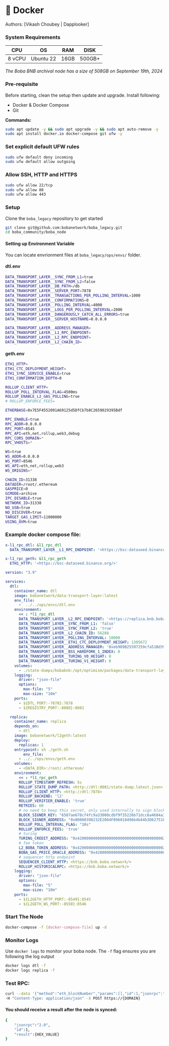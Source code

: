 # 🐳 Docker

Authors: \[Vikash Choubey | Dapplooker]

### **System Requirements**

| CPU    | OS        | RAM  | DISK   |
| ------ | --------- | ---- | ------ |
| 8 vCPU | Ubuntu 22 | 16GB | 500GB+ |

_The Boba BNB archival node has a size of 508GB on September 19th, 2024_

### Pre-requisite

Before starting, clean the setup then update and upgrade. Install following:

* Docker & Docker Compose
* Git

**Commands:**

```bash
sudo apt update -y && sudo apt upgrade -y && sudo apt auto-remove -y
sudo apt install docker.io docker-compose git ufw -y
```

### Set explicit default UFW rules

```bash
sudo ufw default deny incoming
sudo ufw default allow outgoing
```

### Allow SSH, HTTP and HTTPS

```bash
sudo ufw allow 22/tcp
sudo ufw allow 80
sudo ufw allow 443
```

### **Setup**

Clone the `boba_legacy` repository to get started

```bash
git clone git@github.com:bobanetwork/boba_legacy.git
cd boba_community/boba_node
```

#### Setting up Environment Variable

You can locate envrionment files at `boba_legacy/ops/envs/` folder.

#### **dtl.env**

```bash
DATA_TRANSPORT_LAYER__SYNC_FROM_L1=true
DATA_TRANSPORT_LAYER__SYNC_FROM_L2=false
DATA_TRANSPORT_LAYER__DB_PATH=/db
DATA_TRANSPORT_LAYER__SERVER_PORT=7878
DATA_TRANSPORT_LAYER__TRANSACTIONS_PER_POLLING_INTERVAL=1000
DATA_TRANSPORT_LAYER__CONFIRMATIONS=0
DATA_TRANSPORT_LAYER__POLLING_INTERVAL=4000
DATA_TRANSPORT_LAYER__LOGS_PER_POLLING_INTERVAL=2000
DATA_TRANSPORT_LAYER__DANGEROUSLY_CATCH_ALL_ERRORS=true
DATA_TRANSPORT_LAYER__SERVER_HOSTNAME=0.0.0.0

DATA_TRANSPORT_LAYER__ADDRESS_MANAGER=
DATA_TRANSPORT_LAYER__L1_RPC_ENDPOINT=
DATA_TRANSPORT_LAYER__L2_RPC_ENDPOINT=
DATA_TRANSPORT_LAYER__L2_CHAIN_ID=
```

#### **geth.env**

```bash
ETH1_HTTP=
ETH1_CTC_DEPLOYMENT_HEIGHT=
ETH1_SYNC_SERVICE_ENABLE=true
ETH1_CONFIRMATION_DEPTH=0

ROLLUP_CLIENT_HTTP=
ROLLUP_POLL_INTERVAL_FLAG=4500ms
ROLLUP_ENABLE_L2_GAS_POLLING=true
# ROLLUP_ENFORCE_FEES=

ETHERBASE=0x7E5F4552091A69125d5DfCb7b8C2659029395Bdf

RPC_ENABLE=true
RPC_ADDR=0.0.0.0
RPC_PORT=8545
RPC_API=eth,net,rollup,web3,debug
RPC_CORS_DOMAIN=*
RPC_VHOSTS=*

WS=true
WS_ADDR=0.0.0.0
WS_PORT=8546
WS_API=eth,net,rollup,web3
WS_ORIGINS=*

CHAIN_ID=31338
DATADIR=/root/.ethereum
GASPRICE=0
GCMODE=archive
IPC_DISABLE=true
NETWORK_ID=31338
NO_USB=true
NO_DISCOVER=true
TARGET_GAS_LIMIT=11000000
USING_OVM=true
```

### Example docker compose file:

```yaml
x-l1_rpc_dtl: &l1_rpc_dtl
  DATA_TRANSPORT_LAYER__L1_RPC_ENDPOINT: '<https://bsc-dataseed.binance.org/>'

x-l1_rpc_geth: &l1_rpc_geth
  ETH1_HTTP: '<https://bsc-dataseed.binance.org/>'

version: "3.9"

services:
  dtl:
    container_name: dtl
    image: bobanetwork/data-transport-layer:latest
    env_file:
      -  ../../ops/envs/dtl.env
    environment:
      << : *l1_rpc_dtl
      DATA_TRANSPORT_LAYER__L2_RPC_ENDPOINT: '<https://replica.bnb.boba.network>'
      DATA_TRANSPORT_LAYER__SYNC_FROM_L1: 'false'
      DATA_TRANSPORT_LAYER__SYNC_FROM_L2: 'true'
      DATA_TRANSPORT_LAYER__L2_CHAIN_ID: 56288
      DATA_TRANSPORT_LAYER__POLLING_INTERVAL: 10000
      DATA_TRANSPORT_LAYER__ETH1_CTC_DEPLOYMENT_HEIGHT: 1305672
      DATA_TRANSPORT_LAYER__ADDRESS_MANAGER: '0xeb989B25597259cfa51Bd396cE1d4B085EC4c753'
      DATA_TRANSPORT_LAYER__BSS_HARDFORK_1_INDEX: 0
      DATA_TRANSPORT_LAYER__TURING_V0_HEIGHT: 0
      DATA_TRANSPORT_LAYER__TURING_V1_HEIGHT: 0
    volumes:
      - ./state-dumps/bobabnb:/opt/optimism/packages/data-transport-layer/state-dumps/
    logging:
      driver: "json-file"
      options:
        max-file: "5"
        max-size: "10m"
    ports:
      - ${DTL_PORT:-7878}:7878
      - ${REGISTRY_PORT:-8080}:8081

  replica:
    container_name: replica
    depends_on:
      - dtl
    image: bobanetwork/l2geth:latest
    deploy:
      replicas: 1
    entrypoint: sh ./geth.sh
	    env_file:
      - ../../ops/envs/geth.env
    volumes:
      - <DATA_DIR>:/root/.ethereum/
    environment:
      << : *l1_rpc_geth
      ROLLUP_TIMESTAMP_REFRESH: 5s
      ROLLUP_STATE_DUMP_PATH: <http://dtl:8081/state-dump.latest.json>
      ROLLUP_CLIENT_HTTP: <http://dtl:7878>
      ROLLUP_BACKEND: 'l2'
      ROLLUP_VERIFIER_ENABLE: 'true'
      RETRIES: 60
      # no need to keep this secret, only used internally to sign blocks
      BLOCK_SIGNER_KEY: "6587ae678cf4fc9a33000cdbf9f35226b71dcc6a4684a31203241f9bcfd55d27"
      BLOCK_SIGNER_ADDRESS: "0x00000398232E2064F896018496b4b44b3D62751F"
      ROLLUP_POLL_INTERVAL_FLAG: "10s"
      ROLLUP_ENFORCE_FEES: 'true'
      # turing
      TURING_CREDIT_ADDRESS: "0x4200000000000000000000000000000000000020"
      # fee token
      L2_BOBA_TOKEN_ADDRESS: "0x4200000000000000000000000000000000000023"
      BOBA_GAS_PRICE_ORACLE_ADDRESS: "0x4200000000000000000000000000000000000024"
      # sequencer http endpoint
      SEQUENCER_CLIENT_HTTP: <https://bnb.boba.network/>
      ROLLUP_HISTORICALRPC: <https://bnb.boba.network/>
    logging:
      driver: "json-file"
      options:
        max-file: "5"
        max-size: "10m"
    ports:
      - ${L2GETH_HTTP_PORT:-8549}:8545
      - ${L2GETH_WS_PORT:-8550}:8546

```

### **Start The Node**

```bash
docker-compose -f [docker-compose-file] up -d
```

### **Monitor Logs**

Use `docker logs` to monitor your boba node. The `-f` flag ensures you are following the log output

```bash
docker logs dtl -f
docker logs replica -f
```

### **Test RPC:**

```bash
curl --data '{"method":"eth_blockNumber","params":[],"id":1,"jsonrpc":"2.0"}' 
-H "Content-Type: application/json" -X POST https://{DOMAIN}
```

#### **You should receive a result after the node is synced:**

```bash
{
	"jsonrpc":"2.0",
	"id":1,
	"result":{HEX_VALUE}
}
```

